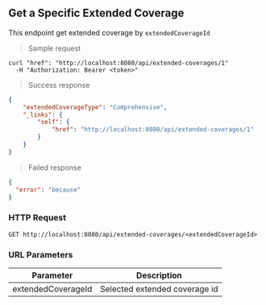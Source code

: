 ## Get a Specific Extended Coverage

This endpoint get extended coverage by <code>extendedCoverageId</code>

> Sample request

```shell
curl "href": "http://localhost:8080/api/extended-coverages/1"
  -H "Authorization: Bearer <token>"
```

> Success response

```json
{
    "extendedCoverageType": "Comprehensive",
    "_links": {
        "self": {
            "href": "http://localhost:8080/api/extended-coverages/1"
        }
    }
}
```

> Failed response

```json
{
  "error": "because"
}
```

### HTTP Request

`GET http://localhost:8080/api/extended-coverages/<extendedCoverageId>`

### URL Parameters

Parameter | Description
--------- | -----------
extendedCoverageId | Selected extended coverage id
